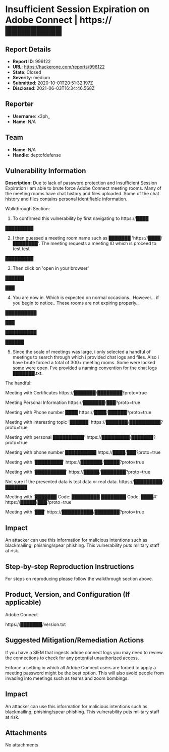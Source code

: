 # Insufficient Session Expiration on Adobe Connect | https://█████████

## Report Details
- **Report ID**: 996122
- **URL**: https://hackerone.com/reports/996122
- **State**: Closed
- **Severity**: medium
- **Submitted**: 2020-10-01T20:51:32.197Z
- **Disclosed**: 2021-06-03T16:34:46.568Z

## Reporter
- **Username**: x3ph_
- **Name**: N/A

## Team
- **Name**: N/A
- **Handle**: deptofdefense

## Vulnerability Information
**Description:**
Due to lack of password protection and Insufficient Session Expiration I am able to brute force Adobe Connect meeting rooms. Many of the meeting rooms have chat history and files uploaded. Some of the chat history and files contains personal identifiable information.

Walkthrough Section:

1. To confirmed this vulnerability by first navigating to https://████

█████████

2. I then guessed a meeting room name such as ███████ 'https://████/████████'. The meeting requests a meeting ID which is proceed to test test

█████████

3. Then click on 'open in your browser'

██████

███

4. You are now in. Which is expected on normal occasions.. However... if you begin to notice.. These rooms are not expiring properly..

██████████

███

██████████

██████

5. Since the scale of meetings was large, i only selected a handful of meetings to search through which i provided chat logs and files. Also i have brute forced a total of 300+ meeting rooms. Some were locked some were open. I've provided a naming convention for the chat logs ███████.txt.

The handful:

Meeting with Certificates
https://███████/████████?proto=true

Meeting Personal Information
https://███████/███?proto=true

Meeting with Phone number ████
https://████/██████?proto=true

Meeting with interesting topic '██████'
https://███████/██████████?proto=true

Meeting with personal ██████████'
https://█████████/███████?proto=true

Meeting with phone number ██████████
https://████/███?proto=true

Meeting with '█████████'
https://███████/█████?proto=true

Meeting with '██████████'
https://█████/████████?proto=true

Not sure if the presented data is test data or real data.
https://█████████/███████

Meeting with '███████  Code: █████████ ████████  Code: ████#'
https://█████/███?proto=true

Meeting with '███'
https://██████████/████████?proto=true

## Impact

An attacker can use this information for malicious intentions such as blackmailing, phishing/spear phishing. This vulnerability puts military staff at risk.

## Step-by-step Reproduction Instructions

For steps on reproducing please follow the walkthrough section above.

## Product, Version, and Configuration (If applicable)
Adobe Connect

https://███████/version.txt

## Suggested Mitigation/Remediation Actions

If you have a SIEM that ingests adobe connect logs you may need to review the connections to check for any potential unauthorized access.

Enforce a setting in which all Adobe Connect users are forced to apply a meeting password might be the best option. This will also avoid people from invading into meetings such as teams and zoom bombings.

## Impact

An attacker can use this information for malicious intentions such as blackmailing, phishing/spear phishing. This vulnerability puts military staff at risk.

## Attachments
No attachments
